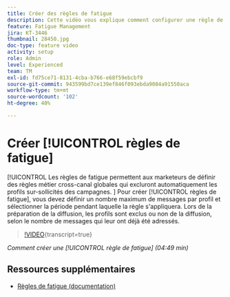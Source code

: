 ```yaml
---
title: Créer des règles de fatigue
description: Cette vidéo vous explique comment configurer une règle de typologie.
feature: Fatigue Management
jira: KT-3446
thumbnail: 28450.jpg
doc-type: feature video
activity: setup
role: Admin
level: Experienced
team: TM
exl-id: fd75ce71-8131-4cba-b766-e68f59ebcbf9
source-git-commit: 943599bd7ce139ef846f093ebda9084a91550aca
workflow-type: tm+mt
source-wordcount: '102'
ht-degree: 40%

---
```


# Créer [!UICONTROL règles de fatigue]

[!UICONTROL Les règles de fatigue permettent aux marketeurs de définir des règles métier cross-canal globales qui excluront automatiquement les profils sur-sollicités des campagnes.
]
Pour créer [!UICONTROL règles de fatigue], vous devez définir un nombre maximum de messages par profil et sélectionner la période pendant laquelle la règle s&#39;appliquera. Lors de la préparation de la diffusion, les profils sont exclus ou non de la diffusion, selon le nombre de messages qui leur ont déjà été adressés.

>[!VIDEO](https://video.tv.adobe.com/v/28450?learn=on){transcript=true}

*Comment créer une [!UICONTROL règle de fatigue] (04:49 min)*

## Ressources supplémentaires

* [Règles de fatigue (documentation)](https://experienceleague.adobe.com/docs/campaign-standard/using/testing-and-sending/working-with-typology-rules/fatigue-rules.html)
